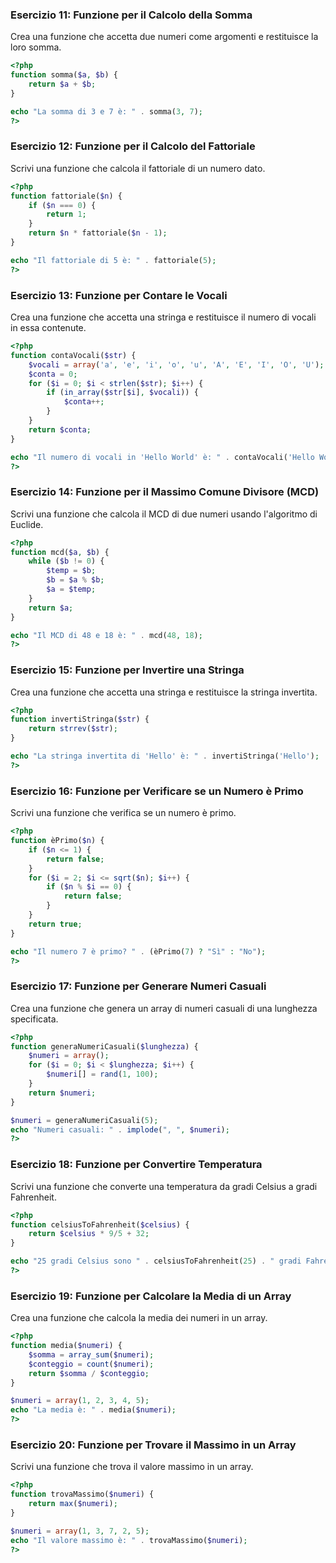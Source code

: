 

### Esercizio 11: Funzione per il Calcolo della Somma

Crea una funzione che accetta due numeri come argomenti e restituisce la loro somma.

```php
<?php
function somma($a, $b) {
    return $a + $b;
}

echo "La somma di 3 e 7 è: " . somma(3, 7);
?>
```

### Esercizio 12: Funzione per il Calcolo del Fattoriale

Scrivi una funzione che calcola il fattoriale di un numero dato.

```php
<?php
function fattoriale($n) {
    if ($n === 0) {
        return 1;
    }
    return $n * fattoriale($n - 1);
}

echo "Il fattoriale di 5 è: " . fattoriale(5);
?>
```

### Esercizio 13: Funzione per Contare le Vocali

Crea una funzione che accetta una stringa e restituisce il numero di vocali in essa contenute.

```php
<?php
function contaVocali($str) {
    $vocali = array('a', 'e', 'i', 'o', 'u', 'A', 'E', 'I', 'O', 'U');
    $conta = 0;
    for ($i = 0; $i < strlen($str); $i++) {
        if (in_array($str[$i], $vocali)) {
            $conta++;
        }
    }
    return $conta;
}

echo "Il numero di vocali in 'Hello World' è: " . contaVocali('Hello World');
?>
```

### Esercizio 14: Funzione per il Massimo Comune Divisore (MCD)

Scrivi una funzione che calcola il MCD di due numeri usando l'algoritmo di Euclide.

```php
<?php
function mcd($a, $b) {
    while ($b != 0) {
        $temp = $b;
        $b = $a % $b;
        $a = $temp;
    }
    return $a;
}

echo "Il MCD di 48 e 18 è: " . mcd(48, 18);
?>
```

### Esercizio 15: Funzione per Invertire una Stringa

Crea una funzione che accetta una stringa e restituisce la stringa invertita.

```php
<?php
function invertiStringa($str) {
    return strrev($str);
}

echo "La stringa invertita di 'Hello' è: " . invertiStringa('Hello');
?>
```

### Esercizio 16: Funzione per Verificare se un Numero è Primo

Scrivi una funzione che verifica se un numero è primo.

```php
<?php
function èPrimo($n) {
    if ($n <= 1) {
        return false;
    }
    for ($i = 2; $i <= sqrt($n); $i++) {
        if ($n % $i == 0) {
            return false;
        }
    }
    return true;
}

echo "Il numero 7 è primo? " . (èPrimo(7) ? "Sì" : "No");
?>
```

### Esercizio 17: Funzione per Generare Numeri Casuali

Crea una funzione che genera un array di numeri casuali di una lunghezza specificata.

```php
<?php
function generaNumeriCasuali($lunghezza) {
    $numeri = array();
    for ($i = 0; $i < $lunghezza; $i++) {
        $numeri[] = rand(1, 100);
    }
    return $numeri;
}

$numeri = generaNumeriCasuali(5);
echo "Numeri casuali: " . implode(", ", $numeri);
?>
```

### Esercizio 18: Funzione per Convertire Temperatura

Scrivi una funzione che converte una temperatura da gradi Celsius a gradi Fahrenheit.

```php
<?php
function celsiusToFahrenheit($celsius) {
    return $celsius * 9/5 + 32;
}

echo "25 gradi Celsius sono " . celsiusToFahrenheit(25) . " gradi Fahrenheit.";
?>
```

### Esercizio 19: Funzione per Calcolare la Media di un Array

Crea una funzione che calcola la media dei numeri in un array.

```php
<?php
function media($numeri) {
    $somma = array_sum($numeri);
    $conteggio = count($numeri);
    return $somma / $conteggio;
}

$numeri = array(1, 2, 3, 4, 5);
echo "La media è: " . media($numeri);
?>
```

### Esercizio 20: Funzione per Trovare il Massimo in un Array

Scrivi una funzione che trova il valore massimo in un array.

```php
<?php
function trovaMassimo($numeri) {
    return max($numeri);
}

$numeri = array(1, 3, 7, 2, 5);
echo "Il valore massimo è: " . trovaMassimo($numeri);
?>
```

